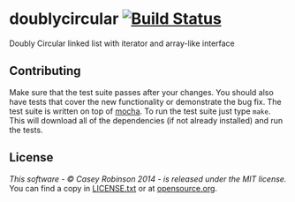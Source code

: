 # doublycircular [![Build Status](https://travis-ci.org/rampantmonkey/node-doublycircular.svg?branch=master)](https://travis-ci.org/rampantmonkey/node-doublycircular)

Doubly Circular linked list with iterator and array-like interface

## Contributing

Make sure that the test suite passes after your changes.
You should also have tests that cover the new functionality or demonstrate the bug fix.
The test suite is written on top of [mocha](https://github.com/visionmedia/mocha).
To run the test suite just type `make`.
This will download all of the dependencies (if not already installed) and run the tests.

## License
_This software - &copy; Casey Robinson 2014 - is released under the MIT license._
You can find a copy in [LICENSE.txt](LICENSE.txt) or at [opensource.org](http://opensource.org/licenses/MIT).
